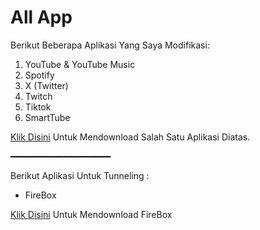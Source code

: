 # All App
Berikut Beberapa Aplikasi Yang Saya Modifikasi:
1. YouTube & YouTube Music
2. Spotify
3. X (Twitter)
4. Twitch
5. Tiktok
6. SmartTube

[Klik Disini](https://github.com/Ezqlusia/Extended) Untuk Mendownload Salah Satu Aplikasi Diatas.

━━━━━━━━━━━━━━━━━━━

Berikut Aplikasi Untuk Tunneling :
- FireBox

[Klik Disini](https://github.com/Ezqlusia/FireBox/releases) Untuk Mendownload FireBox 
